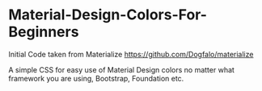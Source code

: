 Material-Design-Colors-For-Beginners
====================================
Initial Code taken from Materialize https://github.com/Dogfalo/materialize

A simple CSS for easy use of Material Design colors no matter what framework you are using, Bootstrap, Foundation etc.
